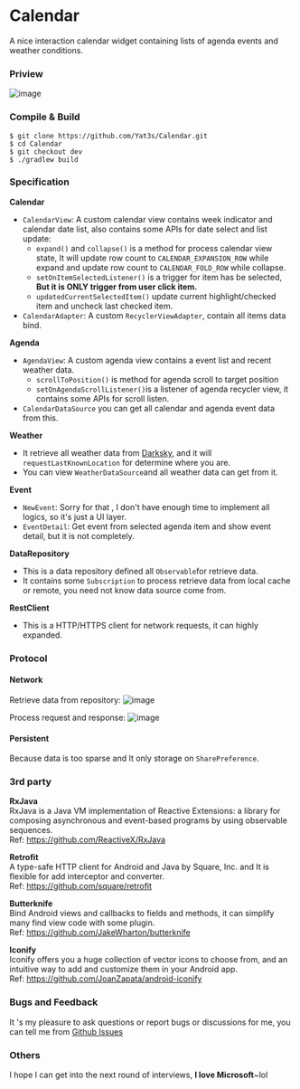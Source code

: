 # Calendar
A nice interaction calendar widget containing lists of agenda events and weather conditions.

### Priview
![image](https://cloud.githubusercontent.com/assets/14801837/26259950/f1c459cc-3cfd-11e7-89c9-c0c744adefb5.png)

### Compile & Build
```
$ git clone https://github.com/Yat3s/Calendar.git
$ cd Calendar
$ git checkout dev
$ ./gradlew build
```

### Specification
**Calendar**
-  `CalendarView`:  A custom calendar view contains week indicator and calendar date list,  also contains some APIs for date select and list update:
	- `expand()` and `collapse()`  is a method for process calendar view state, It will update row count to `CALENDAR_EXPANSION_ROW` while expand and update row count to `CALENDAR_FOLD_ROW` while collapse.
	- `setOnItemSelectedListener()` is a trigger for item has be selected, **But it is ONLY trigger from user click item.**  
	- `updatedCurrentSelectedItem()` update current highlight/checked item and uncheck last checked item.
- `CalendarAdapter`: A custom `RecyclerViewAdapter`,  contain all items data bind.

**Agenda**
- `AgendaView`: A custom agenda view contains a event list and recent weather data.
	- `scrollToPosition()` is method for agenda scroll to target position
	- `setOnAgendaScrollListener()`is a listener of agenda recycler view, it contains some APIs for scroll listen.
- `CalendarDataSource` you can get all calendar and agenda event data from this.

**Weather**
- It retrieve all weather data from [Darksky](https://darksky.net),  and it will `requestLastKnownLocation` for determine where you are.
- You can view `WeatherDataSource`and all weather data can get from it.

**Event**
- `NewEvent`:  Sorry for that , I don't have enough time to implement all logics, so it's just a UI layer.
- `EventDetail`:  Get event from selected agenda item and show event detail, but it is not completely.

**DataRepository**
- This is a data repository defined all `Observable`for retrieve data.
- It contains some `Subscription` to process retrieve data from local cache or remote, you need not know data source come from.

**RestClient**
- This is a HTTP/HTTPS client for network requests, it can highly expanded.


### Protocol
#### Network
Retrieve data from repository:
![image](https://cloud.githubusercontent.com/assets/14801837/26238642/7e58389c-3cac-11e7-89aa-9dea0a0eebdc.png)

Process request and response:
![image](https://cloud.githubusercontent.com/assets/14801837/26238781/24a6a8dc-3cad-11e7-934a-e9bfdd3a2565.png)
#### Persistent
Because data is too sparse and It only storage on `SharePreference`.

### 3rd party

**RxJava**  
RxJava is a Java VM implementation of Reactive Extensions: a library for composing asynchronous and event-based programs by using observable sequences.  
Ref: https://github.com/ReactiveX/RxJava

**Retrofit**  
A type-safe HTTP client for Android and Java by Square, Inc. and It is flexible for add interceptor and converter.  
Ref: https://github.com/square/retrofit

**Butterknife**  
Bind Android views and callbacks to fields and methods,  it can simplify many find view code with some plugin.  
Ref: https://github.com/JakeWharton/butterknife

**Iconify**  
Iconify offers you a huge collection of vector icons to choose from, and an intuitive way to add and customize them in your Android app.  
Ref: https://github.com/JoanZapata/android-iconify

### Bugs and Feedback
It 's my pleasure to ask questions or report bugs or discussions for me, you can tell me from [Github Issues](https://github.com/Yat3s/Calendar/issues)

### Others
I hope I can get into the next round of interviews, **I love Microsoft**~lol
